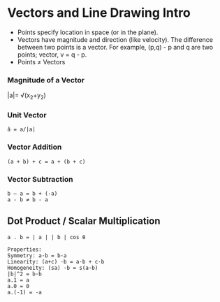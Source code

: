 # Vectors and Line Drawing Intro
- Points specify location in space (or in the plane). 
- Vectors have magnitude and direction (like velocity). The difference between two points is a vector. For example, (p,q) - p and q are two points; vector, v = q - p.
- Points ≠ Vectors

### Magnitude of a Vector
<p>|a|= √(x<sub>2</sub>+y<sub>2</sub>)</p>

### Unit Vector
```
â = a/|a|
```

### Vector Addition
```
(a + b) + c = a + (b + c)
```

### Vector Subtraction
```
b – a = b + (-a)
a - b ≠ b - a
```

## Dot Product / Scalar Multiplication 
```
a . b = | a | | b | cos θ

Properties:
Symmetry: a·b = b·a
Linearity: (a+c) ·b = a·b + c·b
Homogeneity: (sa) ·b = s(a·b)
|b|^2 = b·b
a.1 = a
a.0 = 0
a.(-1) = -a
```
